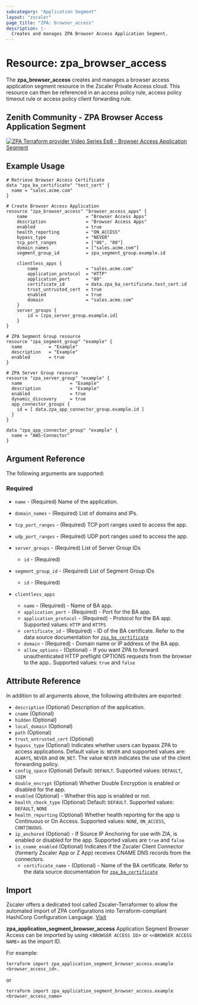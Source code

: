 ```yaml
---
subcategory: "Application Segment"
layout: "zscaler"
page_title: "ZPA: browser_access"
description: |-
  Creates and manages ZPA Browser Access Application Segment.
---
```


# Resource: zpa_browser_access

The **zpa_browser_access** creates and manages a browser access application segment resource in the Zscaler Private Access cloud. This resource can then be referenced in an access policy rule, access policy timeout rule or access policy client forwarding rule.

## Zenith Community - ZPA Browser Access Application Segment

[![ZPA Terraform provider Video Series Ep8 - Browser Access Application Segment](https://raw.githubusercontent.com/zscaler/terraform-provider-zpa/master/images/zpa_browser_access_application_segments.svg)](https://community.zscaler.com/t/zpa-terraform-provider-video-series-ep-8-zpa-browser-access-application-segment/19150)

## Example Usage

```hcl
# Retrieve Browser Access Certificate
data "zpa_ba_certificate" "test_cert" {
  name = "sales.acme.com"
}

# Create Browser Access Application
resource "zpa_browser_access" "browser_access_apps" {
    name                      = "Browser Access Apps"
    description               = "Browser Access Apps"
    enabled                   = true
    health_reporting          = "ON_ACCESS"
    bypass_type               = "NEVER"
    tcp_port_ranges           = ["80", "80"]
    domain_names              = ["sales.acme.com"]
    segment_group_id          = zpa_segment_group.example.id

    clientless_apps {
        name                  = "sales.acme.com"
        application_protocol  = "HTTP"
        application_port      = "80"
        certificate_id        = data.zpa_ba_certificate.test_cert.id
        trust_untrusted_cert  = true
        enabled               = true
        domain                = "sales.acme.com"
    }
    server_groups {
        id = [zpa_server_group.example.id]
    }
}

# ZPA Segment Group resource
resource "zpa_segment_group" "example" {
  name          = "Example"
  description   = "Example"
  enabled       = true
}

# ZPA Server Group resource
resource "zpa_server_group" "example" {
  name                  = "Example"
  description           = "Example"
  enabled               = true
  dynamic_discovery     = true
  app_connector_groups {
    id = [ data.zpa_app_connector_group.example.id ]
  }
}

data "zpa_app_connector_group" "example" {
  name = "AWS-Connector"
}

```

## Argument Reference

The following arguments are supported:

### Required

* `name` - (Required) Name of the application.
* `domain_names` - (Required) List of domains and IPs.
* `tcp_port_ranges` - (Required) TCP port ranges used to access the app.
* `udp_port_ranges` - (Required) UDP port ranges used to access the app.

* `server_groups` - (Required) List of Server Group IDs
  * `id` - (Required)

* `segment_group_id` - (Required) List of Segment Group IDs
  * `id` - (Required)

* `clientless_apps`
  * `name` - (Required) - Name of BA app.
  * `application_port` - (Required) - Port for the BA app.
  * `application_protocol` - (Required) - Protocol for the BA app. Supported values: `HTTP` and `HTTPS`
  * `certificate_id` - (Required) - ID of the BA certificate. Refer to the data source documentation for [`zpa_ba_certificate`](https://github.com/zscaler/terraform-provider-zpa/blob/master/docs/data-sources/zpa_ba_certificate.md)
  * `domain` - (Required) - Domain name or IP address of the BA app.
  * `allow_options` - (Optional) - If you want ZPA to forward unauthenticated HTTP preflight OPTIONS requests from the browser to the app.. Supported values: `true` and `false`

## Attribute Reference

In addition to all arguments above, the following attributes are exported:

* `description` (Optional) Description of the application.
* `cname` (Optional)
* `hidden` (Optional)
* `local_domain` (Optional)
* `path` (Optional)
* `trust_untrusted_cert` (Optional)
* `bypass_type` (Optional) Indicates whether users can bypass ZPA to access applications. Default value is: `NEVER` and supported values are: `ALWAYS`, `NEVER` and `ON_NET`. The value `NEVER` indicates the use of the client forwarding policy.
* `config_space` (Optional) Default: `DEFAULT`. Supported values: `DEFAULT`, `SIEM`
* `double_encrypt` (Optional) Whether Double Encryption is enabled or disabled for the app.
* `enabled` (Optional) - Whether this app is enabled or not.
* `health_check_type` (Optional) Default: `DEFAULT`. Supported values: `DEFAULT`, `NONE`
* `health_reporting` (Optional) Whether health reporting for the app is Continuous or On Access. Supported values: `NONE`, `ON_ACCESS`, `CONTINUOUS`.
* `ip_anchored` (Optional) - If Source IP Anchoring for use with ZIA, is enabled or disabled for the app. Supported values are `true` and `false`
* `is_cname_enabled` (Optional) Indicates if the Zscaler Client Connector (formerly Zscaler App or Z App) receives CNAME DNS records from the connectors.
  * `certificate_name` - (Optional) - Name of the BA certificate. Refer to the data source documentation for [`zpa_ba_certificate`](https://github.com/zscaler/terraform-provider-zpa/blob/master/docs/data-sources/zpa_ba_certificate.md)

## Import

Zscaler offers a dedicated tool called Zscaler-Terraformer to allow the automated import of ZPA configurations into Terraform-compliant HashiCorp Configuration Language.
[Visit](https://github.com/zscaler/zscaler-terraformer)

**zpa_application_segment_browser_access** Application Segment Browser Access can be imported by using <`BROWSER ACCESS ID`> or `<<BROWSER ACCESS NAME>` as the import ID.

For example:

```shell
terraform import zpa_application_segment_browser_access.example <browser_access_id>.
```

or

```shell
terraform import zpa_application_segment_browser_access.example <browser_access_name>
```
